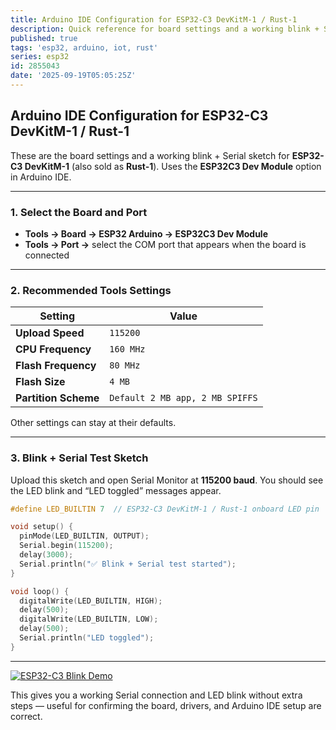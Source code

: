 ```yaml
---
title: Arduino IDE Configuration for ESP32-C3 DevKitM-1 / Rust-1
description: Quick reference for board settings and a working blink + Serial sketch using ESP32C3 Dev Module.
published: true
tags: 'esp32, arduino, iot, rust'
series: esp32
id: 2855043
date: '2025-09-19T05:05:25Z'
---
```


## Arduino IDE Configuration for ESP32-C3 DevKitM-1 / Rust-1

These are the board settings and a working blink + Serial sketch for **ESP32-C3 DevKitM-1** (also sold as **Rust-1**).
Uses the **ESP32C3 Dev Module** option in Arduino IDE.

---

### 1. Select the Board and Port

* **Tools → Board → ESP32 Arduino → ESP32C3 Dev Module**
* **Tools → Port →** select the COM port that appears when the board is connected

---

### 2. Recommended Tools Settings

| Setting              | Value                           |
| -------------------- | ------------------------------- |
| **Upload Speed**     | `115200`                        |
| **CPU Frequency**    | `160 MHz`                       |
| **Flash Frequency**  | `80 MHz`                        |
| **Flash Size**       | `4 MB`                          |
| **Partition Scheme** | `Default 2 MB app, 2 MB SPIFFS` |

Other settings can stay at their defaults.

---

### 3. Blink + Serial Test Sketch

Upload this sketch and open Serial Monitor at **115200 baud**.
You should see the LED blink and “LED toggled” messages appear.

```cpp
#define LED_BUILTIN 7  // ESP32-C3 DevKitM-1 / Rust-1 onboard LED pin

void setup() {
  pinMode(LED_BUILTIN, OUTPUT);
  Serial.begin(115200);
  delay(3000);
  Serial.println("✅ Blink + Serial test started");
}

void loop() {
  digitalWrite(LED_BUILTIN, HIGH);
  delay(500);
  digitalWrite(LED_BUILTIN, LOW);
  delay(500);
  Serial.println("LED toggled");
}
```

---

[![ESP32-C3 Blink Demo](https://img.youtube.com/vi/c1zmzfYx5Uo/maxresdefault.jpg)](https://youtu.be/c1zmzfYx5Uo)

This gives you a working Serial connection and LED blink without extra steps — useful for confirming the board, drivers, and Arduino IDE setup are correct.
